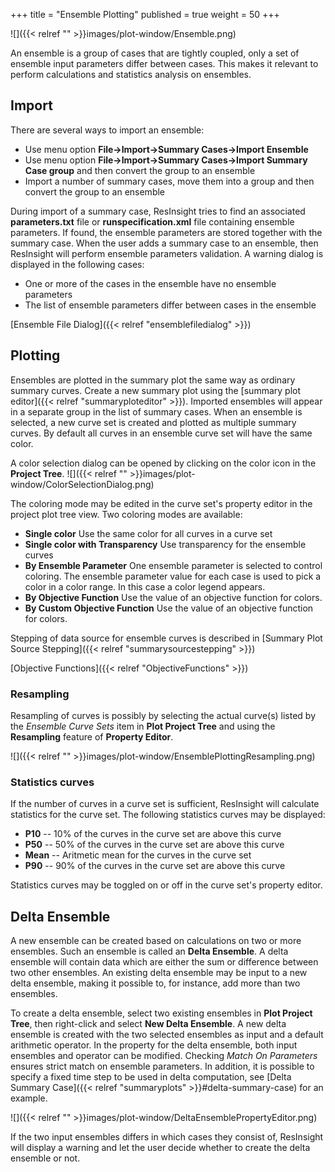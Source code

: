 +++
title = "Ensemble Plotting"
published = true
weight = 50
+++

![]({{< relref "" >}}images/plot-window/Ensemble.png)

An ensemble is a group of cases that are tightly coupled, only a set of ensemble input parameters differ between cases. This makes it relevant to perform calculations and statistics analysis on ensembles.

## Import
There are several ways to import an ensemble:

- Use menu option **File->Import->Summary Cases->Import Ensemble**
- Use menu option **File->Import->Summary Cases->Import Summary Case group** and then convert the group to an ensemble
- Import a number of summary cases, move them into a group and then convert the group to an ensemble

During import of a summary case, ResInsight tries to find an associated **parameters.txt** file or **runspecification.xml** file containing ensemble parameters. If found, the ensemble parameters are stored together with the summary case. When the user adds a summary case to an ensemble, then ResInsight will perform ensemble parameters validation. A warning dialog is displayed in the following cases:

- One or more of the cases in the ensemble have no ensemble parameters
- The list of ensemble parameters differ between cases in the ensemble

[Ensemble File Dialog]({{< relref "ensemblefiledialog" >}})

## Plotting
Ensembles are plotted in the summary plot the same way as ordinary summary curves. Create a new summary plot using the [summary plot editor]({{< relref "summaryploteditor" >}}). Imported ensembles will appear in a separate group in the list of summary cases. When an ensemble is selected, a new curve set is created and plotted as multiple summary curves. By default all curves in an ensemble curve set will have the same color. 

A color selection dialog can be opened by clicking on the color icon in the **Project Tree**.
![]({{< relref "" >}}images/plot-window/ColorSelectionDialog.png)

The coloring mode may be edited in the curve set's property editor in the project plot tree view. Two coloring modes are available:

- **Single color** Use the same color for all curves in a curve set
- **Single color with Transparency** Use transparency for the ensemble curves
- **By Ensemble Parameter** One ensemble parameter is selected to control coloring. The ensemble parameter value for each case is used to pick a color in a color range. In this case a color legend appears.
- **By Objective Function** Use the value of an objective function for colors.
- **By Custom Objective Function** Use the value of an objective function for colors.

Stepping of data source for ensemble curves is described in [Summary Plot Source Stepping]({{< relref "summarysourcestepping" >}})

[Objective Functions]({{< relref "ObjectiveFunctions" >}})

### Resampling
Resampling of curves is possibly by selecting the actual curve(s) listed by the *Ensemble Curve Sets* item in **Plot Project Tree** and using the **Resampling** feature of **Property Editor**.

![]({{< relref "" >}}images/plot-window/EnsemblePlottingResampling.png)

### Statistics curves
If the number of curves in a curve set is sufficient, ResInsight will calculate statistics for the curve set. The following statistics curves may be displayed:

- **P10** -- 10% of the curves in the curve set are above this curve
- **P50** -- 50% of the curves in the curve set are above this curve
- **Mean** -- Aritmetic mean for the curves in the curve set
- **P90** -- 90% of the curves in the curve set are above this curve

Statistics curves may be toggled on or off in the curve set's property editor.

## Delta Ensemble
A new ensemble can be created based on calculations on two or more ensembles. 
Such an ensemble is called an **Delta Ensemble**. 
A delta ensemble will contain data which are either the sum or difference between two other ensembles. 
An existing delta ensemble may be input to a new delta ensemble, making it possible to, for instance, add more than two ensembles.

To create a delta ensemble, select two existing ensembles in **Plot Project Tree**, then right-click and select **New Delta Ensemble**. 
A new delta ensemble is created with the two selected ensembles as input and a default arithmetic operator. 
In the property for the delta ensemble, both input ensembles and operator can be modified.
Checking *Match On Parameters* ensures strict match on ensemble parameters. 
In addition, it is possible to specify a fixed time step to be used in delta computation, see 
[Delta Summary Case]({{< relref "summaryplots" >}}#delta-summary-case) for an example.

![]({{< relref "" >}}images/plot-window/DeltaEnsemblePropertyEditor.png)

If the two input ensembles differs in which cases they consist of, ResInsight will display a warning and let the user decide whether to create the delta ensemble or not.
